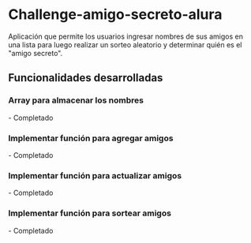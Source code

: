 # Challenge-amigo-secreto-alura
Aplicación que permite los usuarios ingresar nombres de sus amigos en una lista para luego realizar un sorteo aleatorio y determinar quién es el "amigo secreto".

<h2> Funcionalidades desarrolladas </h2>
<h3> Array para almacenar los nombres </h3>
- Completado
<h3> Implementar función para agregar amigos </h3>
- Completado
<h3> Implementar función para actualizar amigos </h3>
- Completado
<h3> Implementar función para sortear amigos </h3>
- Completado
